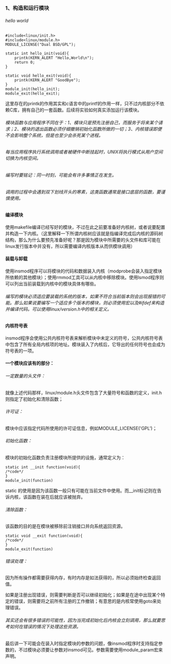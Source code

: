 ### 1、构造和运行模块

###### hello world

```
#include<linux/init.h>
#include<linux/module.h>
MODULE_LICENSE("Dual BSD/GPL");

static int hello_init(void){
	printk(KERN_ALERT "Hello,World\n");
	return 0;
}

static void hello_exit(void){
	printk(KERN_ALERT "GoodBye");
}
module_init(hello_init);
module_exit(hello_exit);
```

这里存在的printk的作用其实和c语言中的printf的作用一样，只不过内核部分不依赖C库，拥有自己的一套函数。后续将实验如何真实添加运行该模块。

###### 模块函数与应用程序不同在于：1、模块只是预先注册自己，而服务于将来某个请求；2、模块的退出函数必须仔细撤销初始化函数所做的一切；3、内核错误即便不会影响整个系统，但是也至少会杀死某个进程。

###### 每当应用程序执行系统调用或者被硬件中断挂起时，UNIX将执行模式从用户空间切换为内核空间。

###### 编写时要铭记：同一时刻，可能会有许多事情正在发生。

###### 调用的过程中会遇到双下划线开头的寒素，这类函数通常是接口底层的函数，要谨慎使用。

#### 

#### 编译模块

使用makefile编译已经写好的模块，不过在此之前要准备好内核树，或者说要配置并构造一下内核。（这里解释一下所谓内核树应该就是指编译完成后内核的源码树结构，那么为什么要预先准备好呢？那是因为模块中所需要的头文件和库可能在linux发行版本中并没有，所以需要编译内核版本从而供模块调用）

#### 装载与卸载

使用insmod程序可以将模块的代码和数据装入内核（modprobe会装入指定模块所依赖的其他模块）；使用rmmod工具可以从内核中移除模块。使用lsmod程序则可以列出当前装载到内核中的模块具体有哪些。

###### 编写的模块必须适应要装载的系统的版本，如果不符合当前版本则会出现报错的可能。那么如果说要编写一个适应多个版本的模块，则必须使用宏以及#ifdef来构造并编译代码。可以使用linux/version.h中的相关定义。



####  内核符号表

insmod程序会使用公共内核符号表来解析模块中未定义的符号，公共内核符号表中包含了所有全局内核项的地址。模块装入了内核后，它导出的任何符号也会成为符号表的一项。



#### 一个模块应该有的部分：

###### 一定数量的头文件：

就像上述代码那样，linux/module.h头文件包含了大量符号和函数的定义，init.h则指定了初始化和清除函数；

###### 许可证：

模块中应该指定代码所使用的许可证信息，例如MODULE_LICENSE('GPL')；

###### 初始化函数：

模块的初始化函数负责注册模块所提供的设施，通常定义为：

```
static int __init function(void){
/*code*/
}
module_init(function)
```

static 的使用是因为该函数一般只有可能在当前文件中使用。而__init标记则在告诉内核，该函数在装在后就应该被抛弃。

###### 清除函数：

该函数的目的是在模块被移除前注销接口并向系统返回资源。

```
static void __exit function(void){
/*code*/
}
module_exit(function)
```

###### 错误处理：

因为所有操作都需要获得内存，有时内存是如法获得的，所以必须始终检查返回值。

如果是注册出现错误，则需要判断是否可以继续初始化；如果是在途中出现某个特定的错误，则需要将之前所有注册的工作撤销；有意思的是内核常使用goto来处理错误。

###### 其实还会有很多错误的可能性，因为当完成初始化后内核会立刻调用，那么就要思考如何在错误的情况下处理这些资源。

最后讲一下可能会在装入时指定模块的参数的问题，像insmod程序时支持指定参数的，不过模块必须要让参数对insmod可见。参数需要使用module_param宏来声明。

